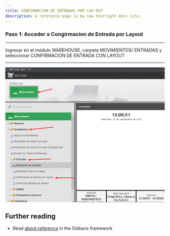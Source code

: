 ```yaml
---
title: CONFIRAMCION DE ENTRADAS POR LAY-OUT
description: A reference page in my new Starlight docs site.
---
```

### Paso 1: Acceder a Congirmacion de Entrada por Layout
---

Ingresar en el módulo WAREHOUSE, carpeta MOVIMIENTOS/ ENTRADAS y seleccionar CONFIRMACION DE ENTRADA CON LAYOUT

---
![alt text](image-24.png)

## Further reading

- Read [about reference](https://diataxis.fr/reference/) in the Diátaxis framework

